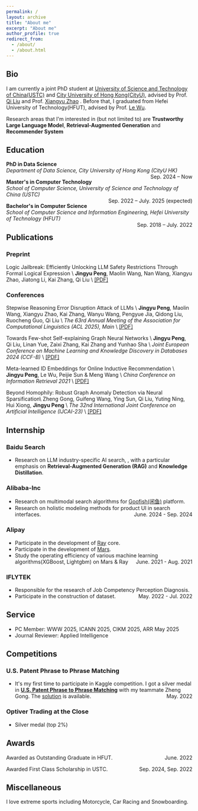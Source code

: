 ```yaml
---
permalink: /
layout: archive
title: "About me"
excerpt: "About me"
author_profile: true
redirect_from: 
  - /about/
  - /about.html
---
```


## Bio

I am currently a joint PhD student at [University of Science and Technology of China(USTC)](https://www.ustc.edu.cn) and [City University of Hong Kong(CityU)](https://www.cityu.edu.hk/), advised by Prof. [Qi Liu](http://staff.ustc.edu.cn/~qiliuql/) and Prof. [Xiangyu Zhao](https://zhaoxyai.github.io/) . Before that, I graduated from Hefei University of Technology(HFUT), advised by Prof. [Le Wu](http://le-wu.com).

Research areas that I'm interested in (but not limited to) are **Trustworthy Large Language Model**, **Retrieval-Augmented Generation** and **Recommender System**



## Education

**PhD in Data Science**  
*Department of Data Science, City University of Hong Kong (CityU HK)*  
<span style="float:right;">Sep. 2024 – Now</span>

**Master's in Computer Technology**  
*School of Computer Science, University of Science and Technology of China (USTC)*  
<span style="float:right;">Sep. 2022 – July. 2025 (expected)</span>

**Bachelor's in Computer Science**  
*School of Computer Science and Information Engineering, Hefei University of Technology (HFUT)*  
<span style="float:right;">Sep. 2018 – July. 2022</span>


## Publications

### Preprint
Logic Jailbreak: Efficiently Unlocking LLM Safety Restrictions Through Formal Logical Expression \\
**Jingyu Peng**, Maolin Wang, Nan Wang, Xiangyu Zhao, Jiatong Li, Kai Zhang, Qi Liu \\
[[PDF]](https://arxiv.org/pdf/2505.13527)

### Conferences


Stepwise Reasoning Error Disruption Attack of LLMs \\
**Jingyu Peng**, Maolin Wang, Xiangyu Zhao, Kai Zhang, Wanyu Wang, Pengyue Jia, Qidong Liu, Ruocheng Guo, Qi Liu \\
*The 63rd Annual Meeting of the Association for Computational Linguistics (ACL 2025), Main* \\
[[PDF]](https://arxiv.org/pdf/2412.11934)

Towards Few-shot Self-explaining Graph Neural Networks \\
**Jingyu Peng**, Qi Liu, Linan Yue, Zaixi Zhang, Kai Zhang and Yunhao Sha \\
*Joint European Conference on Machine Learning and Knowledge Discovery in Databases 2024 (CCF-B)* \\
[[PDF]](https://dl.acm.org/doi/abs/10.1007/978-3-031-70365-2_7)

Meta-learned ID Embeddings for Online Inductive Recommendation \\
**Jingyu Peng**,  Le Wu, Peijie Sun & Meng Wang \\
*China Conference on Information Retrieval 2021* \\
[[PDF]](https://link.springer.com/chapter/10.1007/978-3-030-88189-4_3)

Beyond Homophily: Robust Graph Anomaly Detection via Neural Sparsification\\
Zheng Gong, Guifeng Wang, Ying Sun, Qi Liu, Yuting Ning, Hui Xiong, **Jingyu Peng** \\
*The 32nd International Joint Conference on Artificial Intelligence (IJCAI-23)* \\
[[PDF]](https://www.ijcai.org/proceedings/2023/0234.pdf)


## Internship
### Baidu Search 
+ Research on LLM industry-specific AI search, , with a particular emphasis on **Retrieval-Augmented Generation (RAG)** and **Knowledge Distillation**.


### Alibaba-Inc
+ Research on multimodal search algorithms for [Goofish(闲鱼)](https://www.goofish.com) platform.
+ Research on holistic modeling methods for product UI in search interfaces.
<span style="float:right;">June. 2024 - Sep. 2024</span>

### Alipay
+ Participate in the development of [Ray](https://www.ray.io/) core.
+ Participate in the development of [Mars](https://docs.pymars.org/en/latest/).
+ Study the operating efficiency of various machine learning algorithms(XGBoost, Lightgbm) on Mars & Ray
<span style="float:right;">June. 2021 - Aug. 2021</span>

### IFLYTEK
+ Responsible for the research of Job Competency Perception Diagnosis.
+ Participate in the construction of dataset.
<span style="float:right;">May. 2022 - Jul. 2022</span>


## Service
+ PC Member: WWW 2025, ICANN 2025, CIKM 2025, ARR May 2025
+ Journal Reviewer: Applied Intelligence

## Competitions
### U.S. Patent Phrase to Phrase Matching
+ It's my first time to participate in Kaggle competition. I got a silver medal in [**U.S. Patent Phrase to Phrase Matching**](https://www.kaggle.com/competitions/us-patent-phrase-to-phrase-matching) with my teammate Zheng Gong. The [solution](https://github.com/jypeng28/Kaggle_Patent) is available.
<span style="float:right;">May. 2022</span>

### Optiver Trading at the Close
+ Silver medal (top 2%)

## Awards
Awarded as Outstanding Graduate in HFUT.
<span style="float:right;">June. 2022</span>

Awarded First Class Scholarship in USTC.
<span style="float:right;">Sep. 2024, Sep. 2022</span>

## Miscellaneous
I love extreme sports including Motorcycle, Car Racing and Snowboarding.





